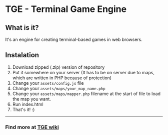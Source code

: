 # TGE - Terminal Game Engine

## What is it?
It's an engine for creating terminal-based games in web browsers.

## Instalation
1. Download zipped (.zip) version of repository
2. Put it somewhere on your server (It has to be on server due to maps, which are written in PHP because of protection)
3. Change your `assets/config.js` file
4. Change your `assets/maps/your_map_name.php`
5. Change your `assets/maps/mapper.php` filename at the start of file to load the map you want.
6. Run index.html
7. That's it! :)

---

### Find more at [TGE wiki](wiki)
